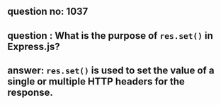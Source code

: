 
      
## question no: 1037

## question : What is the purpose of `res.set()` in Express.js?

## answer: `res.set()` is used to set the value of a single or multiple HTTP headers for the response.
      